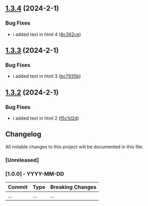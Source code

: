 

## [1.3.4](https://github.com/RNATI1992/test_changelog/compare/1.3.3...1.3.4) (2024-2-1)


### Bug Fixes

* i added text in html 4 ([8c362ce](https://github.com/RNATI1992/test_changelog/commit/8c362cee3f584f68398f1a8e5a00bc2179013221))

## [1.3.3](https://github.com/RNATI1992/test_changelog/compare/1.3.2...1.3.3) (2024-2-1)


### Bug Fixes

* i added text in html 3 ([bc7935b](https://github.com/RNATI1992/test_changelog/commit/bc7935bc22675db57025f6bccb7aac671dd94ef1))

## [1.3.2](https://github.com/RNATI1992/test_changelog/compare/1.3.1...1.3.2) (2024-2-1)


### Bug Fixes

* i added text in html 2 ([f5c1d2d](https://github.com/RNATI1992/test_changelog/commit/f5c1d2d4841140d4506bff2826450bb861a3c8d7))

## Changelog

All notable changes to this project will be documented in this file.

### [Unreleased]

<!-- Your unreleased changes go here -->

### [1.0.0] - YYYY-MM-DD

<!-- Your release-specific changes go here -->

| Commit  | Type   | Breaking Changes |
| ------- | ------ | ---------------- |
| ...     | ...    | ...              |

